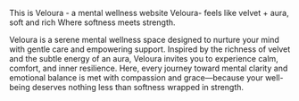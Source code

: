 This is Veloura - a mental wellness website
Veloura- feels like velvet + aura, soft and rich
Where softness meets strength.

Veloura is a serene mental wellness space designed to nurture your mind with gentle care and empowering support. Inspired by the richness of velvet and the subtle energy of an aura, Veloura invites you to experience calm, comfort, and inner resilience. Here, every journey toward mental clarity and emotional balance is met with compassion and grace—because your well-being deserves nothing less than softness wrapped in strength.
